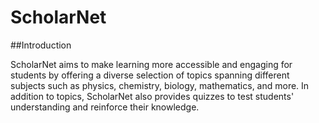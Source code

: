 # ScholarNet

##Introduction

ScholarNet aims to make learning more accessible and engaging for students by offering a diverse selection of topics spanning different subjects such as physics, chemistry, biology, mathematics, and more. In addition to topics, ScholarNet also provides quizzes to test students' understanding and reinforce their knowledge.
